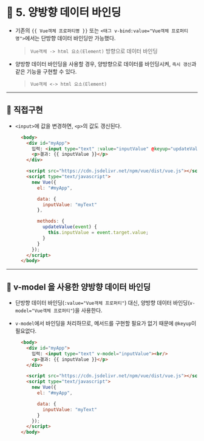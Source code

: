 # 🐫 5. 양방향 데이터 바인딩

* 기존의 ``{{ Vue객체 프로퍼티명 }}`` 또는 ``<태그 v-bind:value="Vue객체 프로퍼티명">``에서는 단방향 데이터 바인딩만 가능했다.

  > ``Vue객체 -> html 요소(Element)`` 방향으로 데이터 바인딩

* 양방향 데이터 바인딩을 사용할 경우, 양방향으로 데이터를 바인딩시켜, ``즉시 갱신``과 같은 기능을 구현할 수 있다.

  > ``Vue객체 <-> html 요소(Element)``


---


## 🐫 직접구현

* ``<input>``에 값을 변경하면, ``<p>``의 값도 갱신된다.

  ```html
    <body>
      <div id="myApp">
        입력: <input type="text" :value="inputValue" @keyup="updateValue"><br/>
        <p>결과: {{ inputValue }}</p>
      </div>

      <script src="https://cdn.jsdelivr.net/npm/vue/dist/vue.js"></script>
      <script type="text/javascript">
        new Vue({
          el: "#myApp",

          data: {
            inputValue: "myText"
          },

          methods: {
            updateValue(event) {
              this.inputValue = event.target.value;
            }
          }
        });
      </script>
    </body>
  ```


---


## 🐫 v-model 을 사용한 양방향 데이터 바인딩

* 단방향 데이터 바인딩(``:value="Vue객체 프로퍼티"``) 대신, 양방향 데이터 바인딩(``v-model="Vue객체 프로퍼티"``)을 사용한다.

* ``v-model``에서 바인딩을 처리하므로, 메서드를 구현할 필요가 없기 때문에 ``@keyup``이 필요없다.

  ```html
    <body>
      <div id="myApp">
        입력: <input type="text" v-model="inputValue"><br/>
        <p>결과: {{ inputValue }}</p>
      </div>

      <script src="https://cdn.jsdelivr.net/npm/vue/dist/vue.js"></script>
      <script type="text/javascript">
        new Vue({
          el: "#myApp",

          data: {
            inputValue: "myText"
          }
        });
      </script>
    </body>
  ```